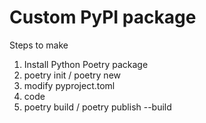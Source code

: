 # Custom PyPI package

Steps to make

1. Install Python Poetry package
2. poetry init / poetry new
3. modify pyproject.toml
4. code
5. poetry build / poetry publish --build
